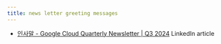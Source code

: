 ```yaml
---
title: news letter greeting messages
---
```


- [인사말 - Google Cloud Quarterly Newsletter \| Q3 2024](https://www.linkedin.com/pulse/%EC%9D%B8%EC%82%AC%EB%A7%90-google-cloud-quarterly-newsletter-q3-2024-kwanghoon-jhin-lknoc/?trackingId=5XhZ8TvIaU4okYYEL8X1kw%3D%3D) LinkedIn article
